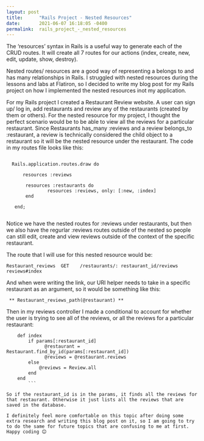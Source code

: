 ```yaml
---
layout: post
title:      "Rails Project - Nested Resources"
date:       2021-06-07 16:18:05 -0400
permalink:  rails_project_-_nested_resources
---
```



The ‘resources’ syntax in Rails is a useful way to generate each of the CRUD routes. It will create all 7 routes for our actions (index, create, new, edit, update, show, destroy).

Nested routes/ resources are a good way of representing a belongs to and has many relationships in Rails. I struggled with nested resources during the lessons and labs at Flatiron, so I decided to write my blog post for my Rails project on how I implemented the nested resources inot my application.

For my Rails project I created a Restaurant Review website. A user can sign up/ log in, add restaurants and review any of the restaurants (created by them or others). For the nested resource for my project, I thought the perfect scenario would be to be able to view all the reviews for a particular restaurant. Since Restaurants has_many :reviews and a review belongs_to :restaurant, a review is technically considered the child object to a restaurant so it will be the nested resource under the restaurant. The code in my routes file looks like this:

```

  Rails.application.routes.draw do

      resources :reviews
			
       resources :restaurants do
	           resources :reviews, only: [:new, :index]
       end
			 
   end;
	 
```



Notice we have the nested routes for :reviews under restaurants, but then we also have the regurlar :reviews routes outside of the nested so people can still edit, create and view reviews outside of the context of the specific restaurant.

The route that I will use for this nested resource would be:

`Restaurant_reviews	 GET 	/restaurants/: restaurant_id/reviews        	reviews#index`

And when were writing the link, our URI helper needs to take in a specific restaurant as an argument, so it would be something like this:

     ** Restaurant_reviews_path(@restaurant) **
		 
Then in my reviews controller I made a conditional to account for whether the user is trying to see all of the reviews, or all the reviews for a particular restaurant:
```
    def index
        if params[:restaurant_id]  
              @restaurant = Restaurant.find_by_id(params[:restaurant_id])
              @reviews = @restaurant.reviews
        else    
            @reviews = Review.all
        end
    end
		```
		
So if the restaurant_id is in the params, it finds all the reviews for that restaurant. Otherwise it just lists all the reviews that are saved in the database.
		
I definitely feel more comfortable on this topic after doing some extra research and writing this blog post on it, so I am going to try to do the same for future topics that are confusing to me at first. Happy coding 😊
		
		
		
		 
		 
		 




